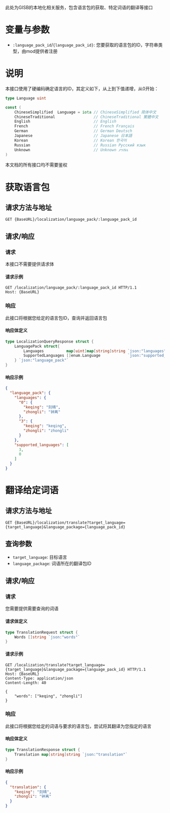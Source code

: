 此处为GISB的本地化相关服务，包含语言包的获取、特定词语的翻译等接口

# 变量与参数

+ `:language_pack_id`/`{language_pack_id}`: 您要获取的语言包的ID，字符串类型，由mod提供者注册

# 说明

本接口使用了硬编码确定语言的ID，其定义如下，从上到下值递增，从0开始：

```go
type Language uint

const (
	ChineseSimplified  Language = iota // ChineseSimplified 简体中文
	ChineseTraditional                 // ChineseTraditional 繁體中文
	English                            // English
	French                             // French Français
	German                             // German Deutsch
	Japanese                           // Japanese 日本語
	Korean                             // Korean 한국어
	Russian                            // Russian Русский язык
	Unknown                            // Unknown ያንሽቤ
)
```

本文档的所有接口均不需要鉴权

# 获取语言包

## 请求方法与地址

```plain text
GET {BaseURL}/localization/language_pack/:language_pack_id
```

## 请求/响应

<!-- panels:start -->

<!-- div:left-panel -->

### 请求

本接口不需要提供请求体

#### 请求示例

```http
GET /localization/language_pack/:language_pack_id HTTP/1.1
Host: {BaseURL}
```

<!-- div:right-panel -->

### 响应

此接口将根据您给定的语言包ID，查询并返回语言包

#### 响应体定义

```go
type LocalizationQueryResponse struct {
    LanguagePack struct{
        Languages          map[uint]map[string]string `json:"languages"`
        SupportedLanguages []enum.Language            `json:"supported_languages"`
    } `json:"language_pack"`
}
```

#### 响应示例

```json
{
  "language_pack": {
    "languages": {
      "0": {
        "keqing": "刻晴",
        "zhongli": "钟离"
      },
      "3": {
        "keqing": "keqing",
        "zhongli": "zhongli"
      }
    },
    "supported_languages": [
      3,
      0
    ]
  }
}
```

<!-- panels:end -->

# 翻译给定词语

## 请求方法与地址

```plain text
GET {BaseURL}/localization/translate?target_language={target_language}&language_package={language_pack_id}
```

## 查询参数

+ `target_language`: 目标语言
+ `language_package`: 词语所在的翻译包ID

## 请求/响应

<!-- panels:start -->

<!-- div:left-panel -->

### 请求

您需要提供需要查询的词语

#### 请求体定义

```go
type TranslationRequest struct {
    Words []string `json:"words"`
}
```

#### 请求示例

```http
GET /localization/translate?target_language={target_language}&language_package={language_pack_id} HTTP/1.1
Host: {BaseURL}
Content-Type: application/json
Content-Length: 40

{
    "words": ["keqing", "zhongli"]
}
```

<!-- div:right-panel -->

### 响应

此接口将根据您给定的词语与要求的语言包，尝试将其翻译为您指定的语言

#### 响应体定义

```go
type TranslationResponse struct {
    Translation map[string]string `json:"translation"`
}
```

#### 响应示例

```json
{
  "translation": {
    "keqing": "刻晴",
    "zhongli": "钟离"
  }
}
```

<!-- panels:end -->